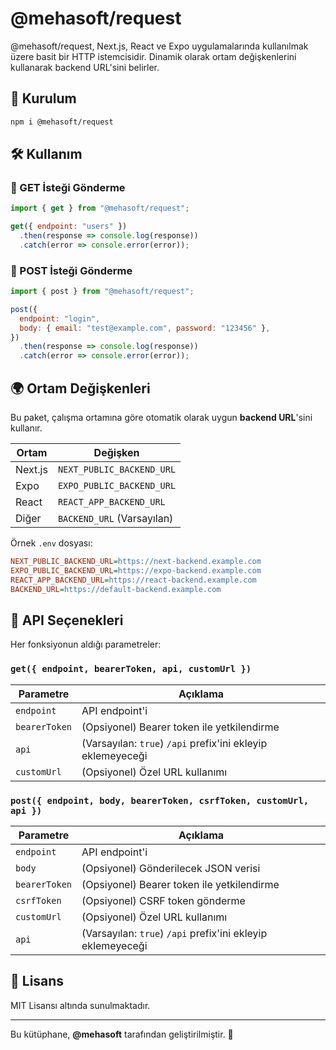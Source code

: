 # @mehasoft/request

@mehasoft/request, Next.js, React ve Expo uygulamalarında kullanılmak üzere basit bir HTTP istemcisidir. Dinamik olarak ortam değişkenlerini kullanarak backend URL'sini belirler.

## 🚀 Kurulum

```bash
npm i @mehasoft/request
```

## 🛠 Kullanım

### 📌 GET İsteği Gönderme

```javascript
import { get } from "@mehasoft/request";

get({ endpoint: "users" })
  .then(response => console.log(response))
  .catch(error => console.error(error));
```

### 📌 POST İsteği Gönderme

```javascript
import { post } from "@mehasoft/request";

post({
  endpoint: "login",
  body: { email: "test@example.com", password: "123456" },
})
  .then(response => console.log(response))
  .catch(error => console.error(error));
```

## 🌍 Ortam Değişkenleri

Bu paket, çalışma ortamına göre otomatik olarak uygun **backend URL**'sini kullanır.

| Ortam   | Değişken |
|---------|---------------------------|
| Next.js | `NEXT_PUBLIC_BACKEND_URL` |
| Expo    | `EXPO_PUBLIC_BACKEND_URL` |
| React   | `REACT_APP_BACKEND_URL`   |
| Diğer   | `BACKEND_URL` (Varsayılan) |

Örnek `.env` dosyası:

```ini
NEXT_PUBLIC_BACKEND_URL=https://next-backend.example.com
EXPO_PUBLIC_BACKEND_URL=https://expo-backend.example.com
REACT_APP_BACKEND_URL=https://react-backend.example.com
BACKEND_URL=https://default-backend.example.com
```

## 📌 API Seçenekleri

Her fonksiyonun aldığı parametreler:

### `get({ endpoint, bearerToken, api, customUrl })`

| Parametre    | Açıklama |
|-------------|----------|
| `endpoint`  | API endpoint'i |
| `bearerToken` | (Opsiyonel) Bearer token ile yetkilendirme |
| `api`       | (Varsayılan: `true`) `/api` prefix'ini ekleyip eklemeyeceği |
| `customUrl` | (Opsiyonel) Özel URL kullanımı |

### `post({ endpoint, body, bearerToken, csrfToken, customUrl, api })`

| Parametre    | Açıklama |
|-------------|----------|
| `endpoint`  | API endpoint'i |
| `body`      | (Opsiyonel) Gönderilecek JSON verisi |
| `bearerToken` | (Opsiyonel) Bearer token ile yetkilendirme |
| `csrfToken` | (Opsiyonel) CSRF token gönderme |
| `customUrl` | (Opsiyonel) Özel URL kullanımı |
| `api`       | (Varsayılan: `true`) `/api` prefix'ini ekleyip eklemeyeceği |

## 📜 Lisans

MIT Lisansı altında sunulmaktadır.

---
Bu kütüphane, **@mehasoft** tarafından geliştirilmiştir. 🚀
